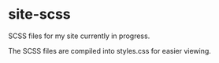 # site-scss
SCSS files for my site currently in progress.

The SCSS files are compiled into styles.css for easier viewing.
